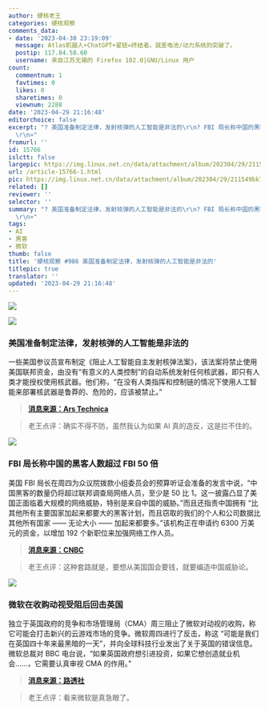 ```yaml
---
author: 硬核老王
categories: 硬核观察
comments_data:
- date: '2023-04-30 23:19:09'
  message: Atlas机器人+ChatGPT+星链=终结者。就差电池/动力系统的突破了。
  postip: 117.84.58.60
  username: 来自江苏无锡的 Firefox 102.0|GNU/Linux 用户
count:
  commentnum: 1
  favtimes: 0
  likes: 0
  sharetimes: 0
  viewnum: 2288
date: '2023-04-29 21:16:48'
editorchoice: false
excerpt: "? 美国准备制定法律，发射核弹的人工智能是非法的\r\n? FBI 局长称中国的黑客人数超过 FBI 50 倍\r\n? 微软在收购动视受阻后回击英国\r\n»
  \r\n»"
fromurl: ''
id: 15766
islctt: false
largepic: https://img.linux.net.cn/data/attachment/album/202304/29/211549bk7m7pyk4bmmmx7k.jpg
url: /article-15766-1.html
pic: https://img.linux.net.cn/data/attachment/album/202304/29/211549bk7m7pyk4bmmmx7k.jpg.thumb.jpg
related: []
reviewer: ''
selector: ''
summary: "? 美国准备制定法律，发射核弹的人工智能是非法的\r\n? FBI 局长称中国的黑客人数超过 FBI 50 倍\r\n? 微软在收购动视受阻后回击英国\r\n»
  \r\n»"
tags:
- AI
- 黑客
- 微软
thumb: false
title: '硬核观察 #986 美国准备制定法律，发射核弹的人工智能是非法的'
titlepic: true
translator: ''
updated: '2023-04-29 21:16:48'
---
```


![](https://img.linux.net.cn/data/attachment/album/202304/29/211549bk7m7pyk4bmmmx7k.jpg)


![](https://img.linux.net.cn/data/attachment/album/202304/29/211559ygrjviggrv2rjzdu.jpg)


### 美国准备制定法律，发射核弹的人工智能是非法的


一些美国参议员宣布制定《阻止人工智能自主发射核弹法案》，该法案将禁止使用美国联邦资金，由没有“有意义的人类控制”的自动系统发射任何核武器，即只有人类才能授权使用核武器。他们称，“在没有人类指挥和控制链的情况下使用人工智能来部署核武器是鲁莽的、危险的，应该被禁止。”



> 
> **[消息来源：Ars Technica](https://arstechnica.com/information-technology/2023/04/nuke-launching-ai-would-be-illegal-under-proposed-us-law/)**
> 
> 
> 



> 
> 老王点评：确实不得不防，虽然我认为如果 AI 真的造反，这是拦不住的。
> 
> 
> 


![](https://img.linux.net.cn/data/attachment/album/202304/29/211611q44zz8l4tlcc8zxl.jpg)


### FBI 局长称中国的黑客人数超过 FBI 50 倍


美国 FBI 局长在周四为众议院拨款小组委员会的预算听证会准备的发言中说，“中国黑客的数量仍将超过联邦调查局网络人员，至少是 50 比 1。这一披露凸显了美国正面临着大规模的网络威胁，特别是来自中国的威胁。”而且还指责中国拥有 “比其他所有主要国家加起来都要大的黑客计划，而且窃取的我们的个人和公司数据比其他所有国家 —— 无论大小 —— 加起来都要多。”该机构正在申请约 6300 万美元的资金，以增加 192 个新职位来加强网络工作人员。



> 
> **[消息来源：CNBC](https://www.cnbc.com/2023/04/28/chinese-hackers-outnumber-fbi-cyber-staff-50-to-1-director-wray-says.html)**
> 
> 
> 



> 
> 老王点评：这种套路就是，要想从美国国会要钱，就要编造中国威胁论。
> 
> 
> 


![](https://img.linux.net.cn/data/attachment/album/202304/29/211625z8znxl888zk2w099.jpg)


### 微软在收购动视受阻后回击英国


独立于英国政府的竞争和市场管理局（CMA）周三阻止了微软对动视的收购，称它可能会打击新兴的云游戏市场的竞争。微软周四进行了反击，称这 “可能是我们在英国四十年来最黑暗的一天”，并向全球科技行业发出了关于英国的错误信息。微软总裁对 BBC 电台说，“如果英国政府想引进投资，如果它想创造就业机会……，它需要认真审视 CMA 的作用。”



> 
> **[消息来源：路透社](https://www.reuters.com/markets/deals/uk-watchdog-defends-microsoft-block-face-onslaught-companies-2023-04-27/)**
> 
> 
> 



> 
> 老王点评：看来微软是真急眼了。
> 
> 
>
